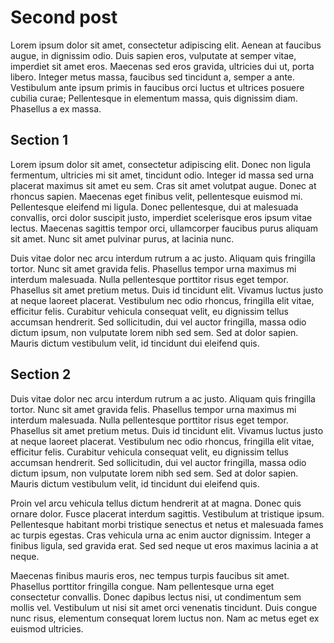 # Second post

Lorem ipsum dolor sit amet, consectetur adipiscing elit. Aenean at faucibus augue, in dignissim odio. Duis sapien eros, vulputate at semper vitae, imperdiet sit amet eros. Maecenas sed eros gravida, ultricies dui ut, porta libero. Integer metus massa, faucibus sed tincidunt a, semper a ante. Vestibulum ante ipsum primis in faucibus orci luctus et ultrices posuere cubilia curae; Pellentesque in elementum massa, quis dignissim diam. Phasellus a ex massa.

## Section 1

Lorem ipsum dolor sit amet, consectetur adipiscing elit. Donec non ligula fermentum, ultricies mi sit amet, tincidunt odio. Integer id massa sed urna placerat maximus sit amet eu sem. Cras sit amet volutpat augue. Donec at rhoncus sapien. Maecenas eget finibus velit, pellentesque euismod mi. Pellentesque eleifend mi ligula. Donec pellentesque, dui at malesuada convallis, orci dolor suscipit justo, imperdiet scelerisque eros ipsum vitae lectus. Maecenas sagittis tempor orci, ullamcorper faucibus purus aliquam sit amet. Nunc sit amet pulvinar purus, at lacinia nunc.

Duis vitae dolor nec arcu interdum rutrum a ac justo. Aliquam quis fringilla tortor. Nunc sit amet gravida felis. Phasellus tempor urna maximus mi interdum malesuada. Nulla pellentesque porttitor risus eget tempor. Phasellus sit amet pretium metus. Duis id tincidunt elit. Vivamus luctus justo at neque laoreet placerat. Vestibulum nec odio rhoncus, fringilla elit vitae, efficitur felis. Curabitur vehicula consequat velit, eu dignissim tellus accumsan hendrerit. Sed sollicitudin, dui vel auctor fringilla, massa odio dictum ipsum, non vulputate lorem nibh sed sem. Sed at dolor sapien. Mauris dictum vestibulum velit, id tincidunt dui eleifend quis.

## Section 2

Duis vitae dolor nec arcu interdum rutrum a ac justo. Aliquam quis fringilla tortor. Nunc sit amet gravida felis. Phasellus tempor urna maximus mi interdum malesuada. Nulla pellentesque porttitor risus eget tempor. Phasellus sit amet pretium metus. Duis id tincidunt elit. Vivamus luctus justo at neque laoreet placerat. Vestibulum nec odio rhoncus, fringilla elit vitae, efficitur felis. Curabitur vehicula consequat velit, eu dignissim tellus accumsan hendrerit. Sed sollicitudin, dui vel auctor fringilla, massa odio dictum ipsum, non vulputate lorem nibh sed sem. Sed at dolor sapien. Mauris dictum vestibulum velit, id tincidunt dui eleifend quis.

Proin vel arcu vehicula tellus dictum hendrerit at at magna. Donec quis ornare dolor. Fusce placerat interdum sagittis. Vestibulum at tristique ipsum. Pellentesque habitant morbi tristique senectus et netus et malesuada fames ac turpis egestas. Cras vehicula urna ac enim auctor dignissim. Integer a finibus ligula, sed gravida erat. Sed sed neque ut eros maximus lacinia a at neque.

Maecenas finibus mauris eros, nec tempus turpis faucibus sit amet. Phasellus porttitor fringilla congue. Nam pellentesque urna eget consectetur convallis. Donec dapibus lectus nisi, ut condimentum sem mollis vel. Vestibulum ut nisi sit amet orci venenatis tincidunt. Duis congue nunc risus, elementum consequat lorem luctus non. Nam ac metus eget ex euismod ultricies.

